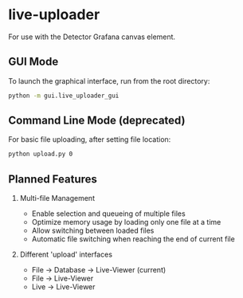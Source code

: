 # live-uploader

For use with the Detector Grafana canvas element.

## GUI Mode

To launch the graphical interface, run from the root directory:

```bash
python -m gui.live_uploader_gui
```

## Command Line Mode (deprecated)

For basic file uploading, after setting file location:

```bash
python upload.py 0
```

## Planned Features

1. Multi-file Management

    - Enable selection and queueing of multiple files
    - Optimize memory usage by loading only one file at a time
    - Allow switching between loaded files
    - Automatic file switching when reaching the end of current file

2. Different 'upload' interfaces

    - File -> Database -> Live-Viewer (current)
    - File -> Live-Viewer
    - Live -> Live-Viewer

